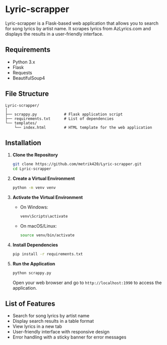 # Lyric-scrapper

Lyric-scrapper is a Flask-based web application that allows you to search for song lyrics by artist name. It scrapes lyrics from AzLyrics.com and displays the results in a user-friendly interface.

## Requirements

- Python 3.x
- Flask
- Requests
- BeautifulSoup4

## File Structure

```
Lyric-scrapper/
│
├── scrappy.py            # Flask application script
├── requirements.txt      # List of dependencies
└── templates/
    └── index.html        # HTML template for the web application
```

## Installation

1. **Clone the Repository**

   ```bash
   git clone https://github.com/metrik420/Lyric-scrapper.git
   cd Lyric-scrapper
   ```

2. **Create a Virtual Environment**

   ```bash
   python -m venv venv
   ```

3. **Activate the Virtual Environment**

   - On Windows:

     ```bash
     venv\Scripts\activate
     ```

   - On macOS/Linux:

     ```bash
     source venv/bin/activate
     ```

4. **Install Dependencies**

   ```bash
   pip install -r requirements.txt
   ```

5. **Run the Application**

   ```bash
   python scrappy.py
   ```

   Open your web browser and go to `http://localhost:1990` to access the application.

## List of Features

- Search for song lyrics by artist name
- Display search results in a table format
- View lyrics in a new tab
- User-friendly interface with responsive design
- Error handling with a sticky banner for error messages
